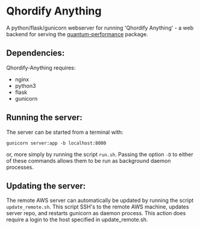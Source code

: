 # Qhordify Anything
A python/flask/gunicorn webserver for running 'Qhordify Anything' - a web backend for serving the [quantum-performance](https://github.com/MichaelSeaman/quantum_performance) package.

## Dependencies:
Qhordify-Anything requires:

* nginx
* python3
* flask
* gunicorn

## Running the server:
The server can be started from a terminal with:
```
gunicorn server:app -b localhost:8000
```
or, more simply by running the script ```run.sh```. Passing the option ```-D``` to either of these commands allows them to be run as background daemon processes.

## Updating the server:

The remote AWS server can automatically be updated by running the script ```update_remote.sh```. This script SSH's to the remote AWS machine, updates server repo, and restarts gunicorn as daemon process. This action does require a login to the
host specified in update_remote.sh.
